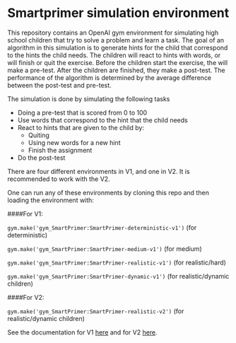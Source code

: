 # Smartprimer simulation environment

This repository contains an OpenAI gym environment for simulating high school children that try to solve a problem and
learn a task. The goal of an algorithm in this simulation is to generate hints for the child that correspond to the
hints the child needs. The children will react to hints with words, or will finish or quit the exercise. Before the
children start the exercise, the will make a pre-test. After the children are finished, they make a post-test. The
performance of the algorithm is determined by the average difference between the post-test and pre-test.


The simulation is done by simulating the following tasks
* Doing a pre-test that is scored from 0 to 100
* Use words that correspond to the hint that the child needs
* React to hints that are given to the child by:
    * Quiting
    * Using new words for a new hint
    * Finish the assignment
* Do the post-test

There are four different environments in V1, and one in V2. It is recommended to work with the V2.


One can run any of these environments by cloning this repo and then loading the environment with:

####For V1:

`gym.make('gym_SmartPrimer:SmartPrimer-deterministic-v1')` (for deterministic)

`gym.make('gym_SmartPrimer:SmartPrimer-medium-v1')` (for medium)

`gym.make('gym_SmartPrimer:SmartPrimer-realistic-v1')` (for realistic/hard)

`gym.make('gym_SmartPrimer:SmartPrimer-dynamic-v1')` (for realistic/dynamic children)

####For V2:

`gym.make('gym_SmartPrimer:SmartPrimer-realistic-v2')` (for realistic/dynamic children)

See the documentation for V1 [here](gym_SmartPrimer/envs/V1/README.md) and for V2 [here](gym_SmartPrimer/envs/V2/README.md).



